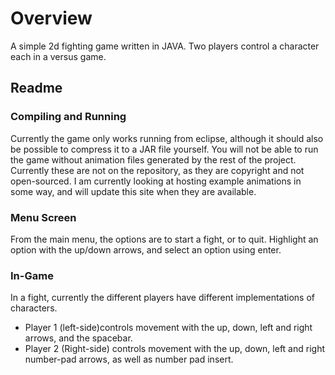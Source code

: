 # Overview #
A simple 2d fighting game written in JAVA. Two players control a character each in a versus game.

## Readme ##
### Compiling and Running ###
Currently the game only works running from eclipse, although it should also be possible to compress it to a JAR file yourself. You will not be able to run the game without animation files generated by the rest of the project. Currently these are not on the repository, as they are copyright and not open-sourced. I am currently looking at hosting example animations in some way, and will update this site when they are available.

### Menu Screen ###
From the main menu, the options are to start a fight, or to quit. Highlight an option with the up/down arrows, and select an option using enter.

### In-Game ###
In a fight, currently the different players have different implementations of characters.
  * Player 1 (left-side)controls movement with the up, down, left and right arrows, and the spacebar.
  * Player 2 (Right-side) controls movement with the up, down, left and right number-pad arrows, as well as number pad insert.